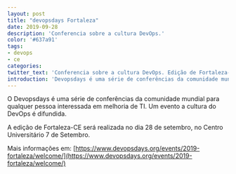 ```yaml
---
layout: post
title: "devopsdays Fortaleza"
date: 2019-09-28
description: 'Conferencia sobre a cultura DevOps.'
color: '#637a91'
tags:
- devops
- ce
categories:
twitter_text: 'Conferencia sobre a cultura DevOps. Edição de Fortaleza-CE.'
introduction: 'Devopsdays é uma série de conferências da comunidade mundial para qualquer pessoa interessada em melhoria de TI.'
---
```


O Devopsdays é uma série de conferências da comunidade mundial para qualquer pessoa interessada em melhoria de TI. Um evento a cultura do DevOps é difundida.

A edição de Fortaleza-CE será realizada no dia 28 de setembro, no Centro Universitário 7 de Setembro.

Mais informações em: [https://www.devopsdays.org/events/2019-fortaleza/welcome/](https://www.devopsdays.org/events/2019-fortaleza/welcome/)
